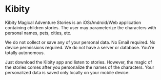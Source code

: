# Kibity
Kibity Magical Adventure Stories is an iOS/Android/Web application containing children stories. The user may parameterize the characters with personal names, pets, cities, etc.

We do not collect or save any of your personal data. No Email required. No device permissions required. We do not have a server or database. You're totally autonomous.

Just download the Kibity app and listen to stories. However, the magic of the stories comes after you personalize the names of the characters. Your personalized data is saved only locally on your mobile device.
